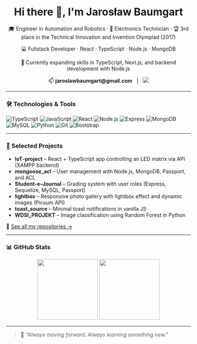 <h1 align="center">Hi there 👋, I'm Jarosław Baumgart</h1>

<p align="center">
  🎓 Engineer in Automation and Robotics · 🔌 Electronics Technician · 🏆 3rd place in the Technical Innovation and Invention Olympiad (2017)
</p>

<p align="center">
  💻 Fullstack Developer · React · TypeScript · Node.js · MongoDB  
</p>

<p align="center">
  🌱 Currently expanding skills in TypeScript, Next.js, and backend development with Node.js  
</p>

<p align="center">
  📫 <strong>jaroslawbaumgart@gmail.com</strong> &nbsp;&nbsp;|&nbsp;&nbsp;
  <a href="https://www.linkedin.com/in/jarosław-baumgart" target="_blank">
    <img src="https://img.shields.io/badge/LinkedIn-0077B5?style=flat&logo=linkedin&logoColor=white" />
  </a>
</p>

---

### 🛠 Technologies & Tools

![TypeScript](https://img.shields.io/badge/-TypeScript-3178C6?style=flat&logo=typescript&logoColor=white)
![JavaScript](https://img.shields.io/badge/-JavaScript-F7DF1E?style=flat&logo=javascript&logoColor=black)
![React](https://img.shields.io/badge/-React-61DAFB?style=flat&logo=react&logoColor=black)
![Node.js](https://img.shields.io/badge/-Node.js-339933?style=flat&logo=node.js&logoColor=white)
![Express](https://img.shields.io/badge/-Express.js-000000?style=flat&logo=express&logoColor=white)
![MongoDB](https://img.shields.io/badge/-MongoDB-47A248?style=flat&logo=mongodb&logoColor=white)
![MySQL](https://img.shields.io/badge/-MySQL-4479A1?style=flat&logo=mysql&logoColor=white)
![Python](https://img.shields.io/badge/-Python-3776AB?style=flat&logo=python&logoColor=white)
![Git](https://img.shields.io/badge/-Git-F05032?style=flat&logo=git&logoColor=white)
![Bootstrap](https://img.shields.io/badge/-Bootstrap-563D7C?style=flat&logo=bootstrap&logoColor=white)

---

### 💼 Selected Projects

- **IoT‑project** – React + TypeScript app controlling an LED matrix via API (XAMPP backend)  
- **mongoose_acl** – User management with Node.js, MongoDB, Passport, and ACL  
- **Student‑e‑Journal** – Grading system with user roles (Express, Sequelize, MySQL, Passport)  
- **lightbox** – Responsive photo gallery with lightbox effect and dynamic images (Picsum API)  
- **toast_source** – Minimal toast notifications in vanilla JS  
- **WDSI_PROJEKT** – Image classification using Random Forest in Python  

🔗 [See all my repositories →](https://github.com/Jaroslaw-Baumgart?tab=repositories)

---

### 📊 GitHub Stats

<p align="center">
  <img src="https://github-readme-stats.vercel.app/api?username=Jaroslaw-Baumgart&show_icons=true&theme=transparent" height="165" />
  <img src="https://github-readme-stats.vercel.app/api/top-langs/?username=Jaroslaw-Baumgart&layout=compact" height="165" />
</p>


---

> 🧠 _“Always moving forward. Always learning something new.”_
